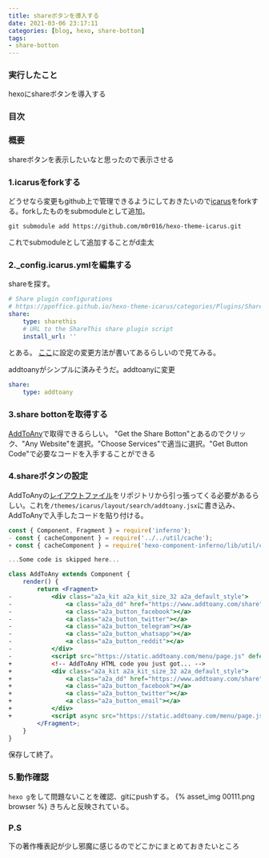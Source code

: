 ```yaml
---
title: shareボタンを導入する
date: 2021-03-06 23:17:11
categories: [blog, hexo, share-botton]
tags:
- share-botton
---
```


### 実行したこと
hexoにshareボタンを導入する

### 目次
<!-- toc -->

### 概要
shareボタンを表示したいなと思ったので表示させる
<!-- more -->

### 1.icarusをforkする
どうせなら変更もgithub上で管理できるようにしておきたいので[icarus](https://github.com/ppoffice/hexo-theme-icarus)をforkする。forkしたものをsubmoduleとして追加。
```
git submodule add https://github.com/m0r016/hexo-theme-icarus.git
```
これでsubmoduleとして追加することがd圭太

### 2._config.icarus.ymlを編集する
shareを探す。
```yml
# Share plugin configurations
# https://ppoffice.github.io/hexo-theme-icarus/categories/Plugins/Share/
share:
    type: sharethis
    # URL to the ShareThis share plugin script
    install_url: ''
```
とある。
[ここ](https://ppoffice.github.io/hexo-theme-icarus/categories/Plugins/Share/)に設定の変更方法が書いてあるらしいので見てみる。

addtoanyがシンプルに済みそうだ。addtoanyに変更
```yml
share:
    type: addtoany
```

### 3.share bottonを取得する
[AddToAny](https://www.addtoany.com/)で取得できるらしい。
"Get the Share Botton"とあるのでクリック、"Any Website"を選択。"Choose Services"で適当に選択。"Get Button Code"で必要なコードを入手することができる

### 4.shareボタンの設定
AddToAnyの[レイアウトファイル](https://github.com/ppoffice/hexo-component-inferno/blob/0.2.2/src/view/share/addtoany.jsx)をリポジトリから引っ張ってくる必要があるらしい。これを`/themes/icarus/layout/search/addtoany.jsx`に書き込み、AddToAnyで入手したコードを貼り付ける。
```jsx
const { Component, Fragment } = require('inferno');
- const { cacheComponent } = require('../../util/cache');
+ const { cacheComponent } = require('hexo-component-inferno/lib/util/cache');

...Some code is skipped here...

class AddToAny extends Component {
    render() {
        return <Fragment>
-           <div class="a2a_kit a2a_kit_size_32 a2a_default_style">
-               <a class="a2a_dd" href="https://www.addtoany.com/share"></a>
-               <a class="a2a_button_facebook"></a>
-               <a class="a2a_button_twitter"></a>
-               <a class="a2a_button_telegram"></a>
-               <a class="a2a_button_whatsapp"></a>
-               <a class="a2a_button_reddit"></a>
-           </div>
-           <script src="https://static.addtoany.com/menu/page.js" defer={true}></script>
+           <!-- AddToAny HTML code you just got... -->
+           <div class="a2a_kit a2a_kit_size_32 a2a_default_style">
+               <a class="a2a_dd" href="https://www.addtoany.com/share"></a>
+               <a class="a2a_button_facebook"></a>
+               <a class="a2a_button_twitter"></a>
+               <a class="a2a_button_email"></a>
+           </div>
+           <script async src="https://static.addtoany.com/menu/page.js"></script>
        </Fragment>;
    }
}
```
保存して終了。

### 5.動作確認
`hexo g`をして問題ないことを確認、gitにpushする。
{% asset_img 00111.png browser %}
きちんと反映されている。

### P.S
下の著作権表記が少し邪魔に感じるのでどこかにまとめておきたいところ